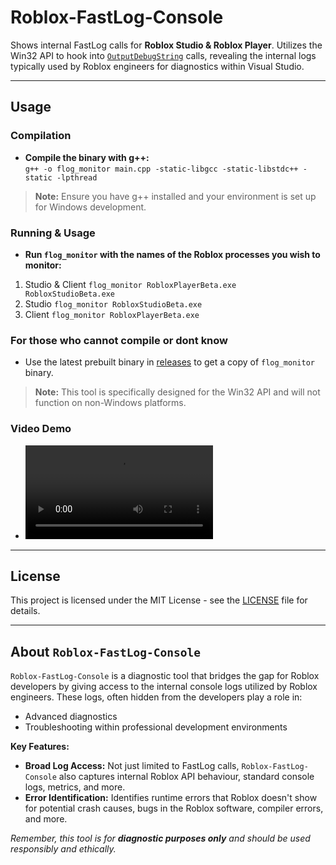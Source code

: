 # Roblox-FastLog-Console

Shows internal FastLog calls for **Roblox Studio & Roblox Player**. Utilizes the Win32 API to hook into [`OutputDebugString`](https://learn.microsoft.com/en-us/windows/win32/api/debugapi/nf-debugapi-outputdebugstringa) calls, revealing the internal logs typically used by Roblox engineers for diagnostics within Visual Studio.

---

## Usage

### Compilation
- **Compile the binary with g++:**  
`g++ -o flog_monitor main.cpp -static-libgcc -static-libstdc++ -static -lpthread`

> **Note:** Ensure you have g++ installed and your environment is set up for Windows development.

### Running & Usage
- **Run `flog_monitor` with the names of the Roblox processes you wish to monitor:**  
1. Studio & Client ``flog_monitor RobloxPlayerBeta.exe RobloxStudioBeta.exe``
2. Studio ``flog_monitor RobloxStudioBeta.exe`` 
3. Client ``flog_monitor RobloxPlayerBeta.exe`` 

### For those who cannot compile or dont know
- Use the latest prebuilt binary in [releases](https://github.com/nurokoi/roblox-fastlog-console/releases) to get a copy of `flog_monitor` binary.

> **Note:** This tool is specifically designed for the Win32 API and will not function on non-Windows platforms.

### Video Demo

- <video src="https://github.com/nurokoi/Roblox-FastLog-Console/assets/80863301/6b86eda9-2a64-449c-b53a-4f57b2e16824"/>

---

## License

This project is licensed under the MIT License - see the [LICENSE](LICENSE) file for details.

---

## About `Roblox-FastLog-Console`

`Roblox-FastLog-Console` is a diagnostic tool that bridges the gap for Roblox developers by giving access to the internal console logs utilized by Roblox engineers. These logs, often hidden from the developers play a role in:

- Advanced diagnostics
- Troubleshooting within professional development environments

**Key Features:**

- **Broad Log Access:** Not just limited to FastLog calls, `Roblox-FastLog-Console` also captures internal Roblox API behaviour, standard console logs, metrics, and more.
- **Error Identification:** Identifies runtime errors that Roblox doesn't show for potential crash causes, bugs in the Roblox software, compiler errors, and more.

*Remember, this tool is for **diagnostic purposes only** and should be used responsibly and ethically.*
